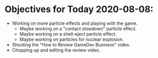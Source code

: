 # Objectives for Today 2020-08-08:

- Working on more particle effects and playing with the game.
  - Maybe working on a "contact slowdown" particle effect.
  - Maybe working on a shell-eject particle effect.
  - Maybe working on particles for nuclear explosion.
- Shooting the "How to Review GameDev Business" video.
- Chopping up and editing the review video.
